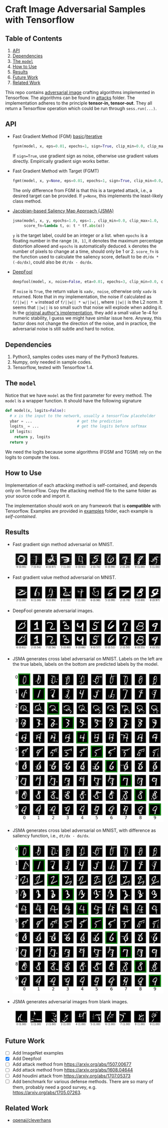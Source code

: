 Craft Image Adversarial Samples with Tensorflow
===============================================

## Table of Contents

1. [API](#api)
2. [Dependencies](#dependencies)
3. [The `model`](#the-model)
4. [How to Use](#how-to-use)
5. [Results](#results)
6. [Future Work](#future-work)
7. [Related Work](#related-work)

This repo contains [adversarial image](https://arxiv.org/abs/1312.6199) crafting algorithms implemented in
Tensorflow.  The algorithms can be found in [attacks](attacks) folder.  The
implementation adheres to the principle **tensor-in, tensor-out**.  They all
return a Tensorflow operation which could be run through `sess.run(...)`.

## API

- Fast Gradient Method (FGM) [basic](https://arxiv.org/abs/1412.6572/)/[iterative](https://arxiv.org/abs/1607.02533)

  ```python
  fgsm(model, x, eps=0.01, epochs=1, sign=True, clip_min=0.0, clip_max=1.0)
  ```

  If `sign=True`, use gradient sign as noise, otherwise use gradient values
  directly.  Empirically gradient sign works better.

- Fast Gradient Method with Target (FGMT)

  ```python
  fgmt(model, x, y=None, eps=0.01, epochs=1, sign=True, clip_min=0.0, clip_max=1.0):
  ```

  The only difference from FGM is that this is a targeted attack, i.e., a
  desired target can be provided.  If `y=None`, this implements the least-likely
  class method.

- [Jacobian-based Saliency Map Approach (JSMA)](https://arxiv.org/abs/1511.07528)

  ```python
  jsma(model, x, y, epochs=1.0, eps=1., clip_min=0.0, clip_max=1.0,
       score_fn=lambda t, o: t * tf.abs(o))
  ```

  `y` is the target label, could be an integer or a list.  when `epochs` is a
  floating number in the range `[0, 1]`, it denotes the maximum percentage
  distortion allowed and `epochs` is automatically deduced.  `k` denotes the
  number of pixels to change at a time, should only be 1 or 2.  `score_fn` is
  the function used to calculate the saliency score, default to be `dt/dx *
  (-do/dx)`, could also be `dt/dx - do/dx`.

- [DeepFool](https://arxiv.org/abs/1511.04599)

  ```python
  deepfool(model, x, noise=False, eta=0.01, epochs=3, clip_min=0.0, clip_max=1.0, min_prob=0.0)
  ```

  If `noise` is `True`, the return value is `xadv, noise`, otherwise only `xadv`
  is returned.  Note that in my implementation, the noise if calculated as
  `f/||w|| * w` instead of `f/||w|| * w/||w||`, where `||w||` is the L2 norm.
  It seems that `||w||` is so small such that noise will explode when adding
  it.  In the [original author's implementation](https://github.com/LTS4/DeepFool/blob/master/Python/deepfool.py#L71), they add a small value 1e-4
  for numeric stability, I guess we might have similar issue here.  Anyway, this
  factor does not change the direction of the noise, and in practice, the
  adversarial noise is still subtle and hard to notice.

## Dependencies

1. Python3, samples codes uses many of the Python3 features.
2. Numpy, only needed in sample codes.
3. Tensorflow, tested with Tensorflow 1.4.

## The `model`

Notice that we have `model` as the first parameter for every method.  The
`model` is a wrapper function.  It should have the following signature

```python
def model(x, logits=False):
  # x is the input to the network, usually a tensorflow placeholder
  ybar = ...                    # get the prediction
  logits_ = ...                 # get the logits before softmax
  if logits:
    return y, logits
  return y
```

We need the logits because some algorithms (FGSM and TGSM) rely on the logits to
compute the loss.

## How to Use

Implementation of each attacking method is self-contained, and depends only on
TensorFlow.  Copy the attacking method file to the same folder as your source
code and import it.

The implementation should work on any framework that is **compatible** with
Tensorflow.  Examples are provided in [examples](examples) folder, each example
is *self-contained*.

## Results

- Fast gradient sign method adversarial on MNIST.

  ![img](img/fgsm_mnist.png)

- Fast gradient value method adversarial on MNIST.

  ![img](img/fgvm_mnist.png)

- DeepFool generate adversarial images.

  ![img](img/deepfool_mnist.png)

- JSMA generates cross label adversarial on MNIST.  Labels on the left are the
  true labels, labels on the bottom are predicted labels by the model.

  ![img](img/jsma_mnist.png)

- JSMA generates cross label adversarial on MNIST, with difference as saliency
  function, i.e., `dt/dx - do/dx`.

  ![img](img/jsma_mnist_diff.png)

- JSMA generates adversarial images from blank images.

  ![img](img/jsma_mnist_scratch.png)

## Future Work

- [ ] Add ImageNet examples
- [x] Add Deepfool
- [ ] Add attack method from https://arxiv.org/abs/1507.00677
- [ ] Add attack method from https://arxiv.org/abs/1608.04644
- [ ] Add houdini attack from https://arxiv.org/abs/1707.05373
- [ ] Add benchmark for various defense methods.  There are so many of them,
  probably need a good survey, e.g. https://arxiv.org/abs/1705.07263.

## Related Work

- [openai/cleverhans](https://github.com/openai/cleverhans)
